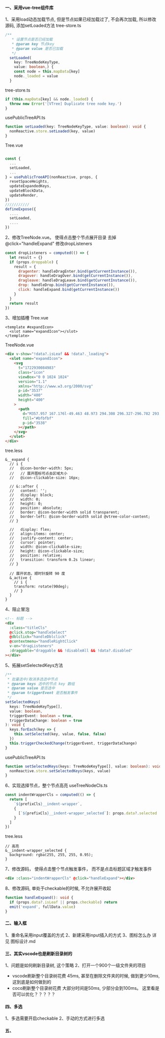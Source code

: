 #### 一、采用vue-tree组件库

1、采用load动态加载节点, 但是节点如果已经加载过了, 不会再次加载, 所以修改源码, 添加setLoaded方法
tree-store.ts

```typescript
/**
   * 设置节点是否已经加载
   * @param key 节点key
   * @param value 是否已加载
   */
  setLoaded(
    key: TreeNodeKeyType,
    value: boolean,) {
    const node = this.mapData[key]
    node._loaded = value
  }
```

tree-store.ts

```typescript
if (this.mapData[key] && node._loaded) {
  throw new Error('[VTree] Duplicate tree node key.')
}
```

usePublicTreeAPI.ts

```typescript
function setLoaded(key: TreeNodeKeyType, value: boolean): void {
  nonReactive.store.setLoaded(key, value)
}
```

Tree.vue

```typescript

const {
  ...
  setLoaded,
  ...
} = usePublicTreeAPI(nonReactive, props, {
  resetSpaceHeights,
  updateExpandedKeys,
  updateBlockData,
  updateRender,
})
///////////
defineExpose({
  ....
  setLoaded,
  ....
})
```

2、修改TreeNode.vue。 使得点击整个节点展开目录
去掉@click="handleExpand"
修改dropListeners

```js
const dropListeners = computed(() => {
  let result = {}
  if (props.droppable) {
    result = {
      dragenter: handleDragEnter.bind(getCurrentInstance()),
      dragover: handleDragOver.bind(getCurrentInstance()),
      dragleave: handleDragLeave.bind(getCurrentInstance()),
      drop: handleDrop.bind(getCurrentInstance()),
      click: handleExpand.bind(getCurrentInstance())
    }
  }
  return result
})
```

3、增加插槽
Tree.vue

```vue
<template #expandIcon>
  <slot name="expandIcon"></slot>
</template>
```

TreeNode.vue

```html
<div v-show="!data?.isLeaf && !data?._loading">
  <slot name="expandIcon">
    <svg
      t="1722930084983"
      class="icon"
      viewBox="0 0 1024 1024"
      version="1.1"
      xmlns="http://www.w3.org/2000/svg"
      p-id="3537"
      width="400"
      height="400"
    >
      <path
        d="M357.957 167.176l-49.463 48.973 294.308 296.327-296.782 293.831 49.044 49.381 346.239-342.809z"
        fill="#bfbfbf"
        p-id="3538"
      ></path>
    </svg>
  </slot>
</div>
```

tree.less

```less
&__expand {
  // i {
  //   @icon-border-width: 5px;
  //   // 展开图标可点击区域大小
  //   @icon-clickable-size: 16px;

  // &::after {
  //   content: '';
  //   display: block;
  //   width: 0;
  //   height: 0;
  //   position: absolute;
  //   border: @icon-border-width solid transparent;
  //   border-left: @icon-border-width solid @vtree-color-content;
  // }

  //   display: flex;
  //   align-items: center;
  //   justify-content: center;
  //   cursor: pointer;
  //   width: @icon-clickable-size;
  //   height: @icon-clickable-size;
  //   position: relative;
  //   transition: transform 0.2s linear;
  // }

  // 展开状态，顺时针旋转 90 度
  &_active {
    // i {
    transform: rotate(90deg);
    // }
  }
}
```

4、阻止冒泡

```html
<!-- 标题 -->
<div
  :class="titleCls"
  @click.stop="handleSelect"
  @dblclick="handleDblclick"
  @contextmenu="handleRightClick"
  v-on="dragListeners"
  :draggable="draggable && !disableAll && !data?.disabled"
></div>
```

5、拓展setSelectedKeys方法

```ts
/**
 * 批量选中/取消多选选中节点
 * @param keys 选中的节点 key 数组
 * @param value 是否选中
 * @param triggerEvent 是否触发事件
 */
setSelectedKeys(
  keys: TreeNodeKeyType[],
  value: boolean,
  triggerEvent: boolean = true,
  triggerDataChange: boolean = true
): void {
  keys.forEach(key => {
    this.setSelected(key, value, false, false)
  })
  this.triggerCheckedChange(triggerEvent, triggerDataChange)
}
```

usePublicTreeAPI.ts

```ts
function setSelectedKeys(keys: TreeNodeKeyType[], value: boolean): void {
  nonReactive.store.setSelectedKeys(keys, value)
}
```

6、实现选择节点，整个节点高亮
useTreeNodeCls.ts

```js
const indentWrapperCls = computed(() => {
  return [
    `${prefixCls}__indent-wrapper`,
    {
      [`${prefixCls}__indent-wrapper_selected`]: props.data?.selected
    }
  ]
})
```

tree.less

```less
// 高亮
&__indent-wrapper_selected {
  background: rgba(255, 255, 255, 0.95);
}
```
 
7、修改源码， 使得点击整个节点触发事件， 而不是点击标题区域才触发事件 

```html
<div :class="indentWrapperCls" @click="handleExpand"></div>
```

8、修改源码, 单处于checkable的时候, 不允许展开收起
```typescript
function handleExpand(): void {
  if (props.data?.isLeaf || props.checkable) return 
  emit('expand', fullData.value)
}
```

#### 二、输入框

1、重命名采用input覆盖的方式
2、新建采用input插入的方式
3、图标怎么办 详见 图标设计.md

#### 三、其实vscode也是刷新目录树的

1、问题是如何刷新目录树, 这个策略
2、打开一个900个一级文件夹的项目

- vscode刷新整个目录树花费 45ms, 甚至在删除文件夹的时候, 做到更少10ms, 这到底是如何做到的
- coco刷新整个目录树花费 大部分时间是50ms, 少部分会到100ms。 这里看是否可以优化？？？？？

<!-- 刷新资源管理器的内容，以从磁盘获取有关文件结构的最新数据。如果项目被传递，我们只刷新树的那一层，否则我们做一个完整的刷新。 -->

#### 四、多选

1、多选需要开启checkable
2、手动的方式进行多选

#### 五、